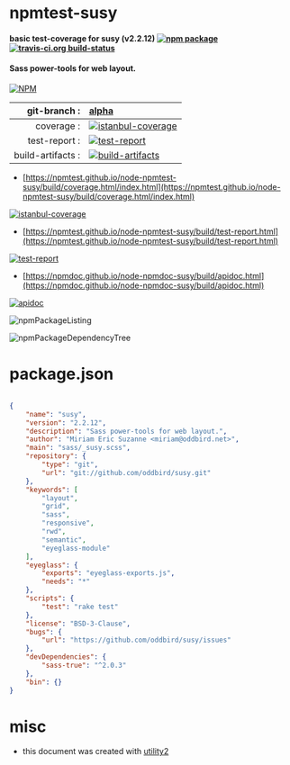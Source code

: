 # npmtest-susy

#### basic test-coverage for  susy (v2.2.12)  [![npm package](https://img.shields.io/npm/v/npmtest-susy.svg?style=flat-square)](https://www.npmjs.org/package/npmtest-susy) [![travis-ci.org build-status](https://api.travis-ci.org/npmtest/node-npmtest-susy.svg)](https://travis-ci.org/npmtest/node-npmtest-susy)

#### Sass power-tools for web layout.

[![NPM](https://nodei.co/npm/susy.png?downloads=true&downloadRank=true&stars=true)](https://www.npmjs.com/package/susy)

| git-branch : | [alpha](https://github.com/npmtest/node-npmtest-susy/tree/alpha)|
|--:|:--|
| coverage : | [![istanbul-coverage](https://npmtest.github.io/node-npmtest-susy/build/coverage.badge.svg)](https://npmtest.github.io/node-npmtest-susy/build/coverage.html/index.html)|
| test-report : | [![test-report](https://npmtest.github.io/node-npmtest-susy/build/test-report.badge.svg)](https://npmtest.github.io/node-npmtest-susy/build/test-report.html)|
| build-artifacts : | [![build-artifacts](https://npmtest.github.io/node-npmtest-susy/glyphicons_144_folder_open.png)](https://github.com/npmtest/node-npmtest-susy/tree/gh-pages/build)|

- [https://npmtest.github.io/node-npmtest-susy/build/coverage.html/index.html](https://npmtest.github.io/node-npmtest-susy/build/coverage.html/index.html)

[![istanbul-coverage](https://npmtest.github.io/node-npmtest-susy/build/screenCapture.buildCi.browser.%252Ftmp%252Fbuild%252Fcoverage.lib.html.png)](https://npmtest.github.io/node-npmtest-susy/build/coverage.html/index.html)

- [https://npmtest.github.io/node-npmtest-susy/build/test-report.html](https://npmtest.github.io/node-npmtest-susy/build/test-report.html)

[![test-report](https://npmtest.github.io/node-npmtest-susy/build/screenCapture.buildCi.browser.%252Ftmp%252Fbuild%252Ftest-report.html.png)](https://npmtest.github.io/node-npmtest-susy/build/test-report.html)

- [https://npmdoc.github.io/node-npmdoc-susy/build/apidoc.html](https://npmdoc.github.io/node-npmdoc-susy/build/apidoc.html)

[![apidoc](https://npmdoc.github.io/node-npmdoc-susy/build/screenCapture.buildCi.browser.%252Ftmp%252Fbuild%252Fapidoc.html.png)](https://npmdoc.github.io/node-npmdoc-susy/build/apidoc.html)

![npmPackageListing](https://npmtest.github.io/node-npmtest-susy/build/screenCapture.npmPackageListing.svg)

![npmPackageDependencyTree](https://npmtest.github.io/node-npmtest-susy/build/screenCapture.npmPackageDependencyTree.svg)



# package.json

```json

{
    "name": "susy",
    "version": "2.2.12",
    "description": "Sass power-tools for web layout.",
    "author": "Miriam Eric Suzanne <miriam@oddbird.net>",
    "main": "sass/_susy.scss",
    "repository": {
        "type": "git",
        "url": "git://github.com/oddbird/susy.git"
    },
    "keywords": [
        "layout",
        "grid",
        "sass",
        "responsive",
        "rwd",
        "semantic",
        "eyeglass-module"
    ],
    "eyeglass": {
        "exports": "eyeglass-exports.js",
        "needs": "*"
    },
    "scripts": {
        "test": "rake test"
    },
    "license": "BSD-3-Clause",
    "bugs": {
        "url": "https://github.com/oddbird/susy/issues"
    },
    "devDependencies": {
        "sass-true": "^2.0.3"
    },
    "bin": {}
}
```



# misc
- this document was created with [utility2](https://github.com/kaizhu256/node-utility2)
